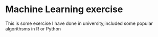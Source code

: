 # Machine Learning exercise
This is some exercise I have done in university,included some popular algorithsms in R or Python
